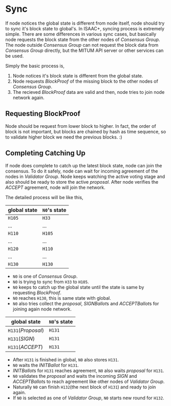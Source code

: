 # Sync

If node notices the global state is different from node itself, node should try to sync it's block state to global's. In ISAAC+, syncing process is extremely simple. There are some differences in various sync cases, but basically node requests the block state from the other nodes of *Consensus Group*. The node outside *Consensus Group* can not request the block data from *Consensus Group* directly, but the MITUM API server or other services can be used.

Simply the basic process is,

1. Node notices it's block state is different from the global state.
1. Node requests *BlockProof* of the missing block to the other nodes of *Consensus Group*.
1. The recieved *BlockProof* data are valid and then, node tries to join node network again.

## Requesting BlockProof

Node should be request from lower block to higher. In fact, the order of block is not important, but blocks are chained by hash as time sequence, so to validate higher block we need the previous blocks. :)

## Completing Catching Up

If node does complete to catch up the latest block state, node can join the consensus. To do it safely, node can wait for incoming agreement of the nodes in *Validator Group*. Node keeps watching the active voting stage and also should be ready to store the active *proposal*. After node verifies the *ACCEPT* agreement, node will join the network.

The detailed process will be like this,

| global state  | `N0`'s state  |
|---------------|---------------|
|  `H105`       | `H33 `        |
|  ...          | ...           |
|  `H110`       | `H105`        |
|  ...          | ...           |
|  `H120`       | `H110`        |
|  ...          | ...           |
|  `H130`       | `H130`        |

* `N0` is one of *Consensus Group*.
* `N0` is trying to sync from `H33` to `H105`.
* `N0` keeps to catch up the global state until the state is same by requesting *BlockProof*.
* `N0` reaches `H130`, this is same state with global.
* `N0` also tries collect the *proposal*, *SIGNBallot*s and *ACCEPTBallot*s for joining again node network.

| global state       | `N0`'s state  |
|--------------------|---------------|
| `H131`(*Proposal*) | `H131`        |
| `H131`(*SIGN*)     | `H131`        |
| `H131`(*ACCEPT*)   | `H131`        |

* After `H131` is finished in global, `N0` also stores `H131`.
* `N0` waits the *INITBallot* for `H131`.
* *INITBallot*s for `H131` reaches agreement, `N0` also waits *proposal* for `H131`.
* `N0` validates the *proposal* and waits the incoming *SIGN* and *ACCEPTBallot*s to reach agreement like other nodes of *Validator Group*.
* Naturally `N0` can finish `H132`(the next block of `H131`) and ready to join again.
* If `N0` is selected as one of *Validator Group*, `N0` starts new round for `H132`.

